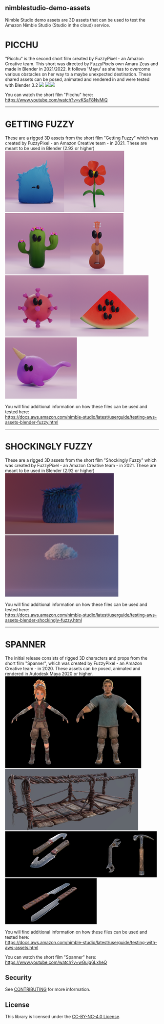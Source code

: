 ## nimblestudio-demo-assets

Nimble Studio demo assets are 3D assets that can be used to test the Amazon Nimble Studio (Studio in the cloud) service.
# PICCHU
"Picchu" is the second short film created by FuzzyPixel - an Amazon Creative team.
This short was directed by FuzzyPixels own Amaru Zeas and made in Blender in 2021/2022.
It follows 'Mayu' as she has to overcome various obstacles on her way to a maybe unexpected destination.
These shared assets can be posed, animated and rendered in and were tested with Blender 3.2
<img src="https://user-images.githubusercontent.com/81837754/179117065-16febf2f-bfb1-4807-858a-c8ecde0fa211.jpg" height="400">
<img src="https://user-images.githubusercontent.com/81837754/179117076-2c492915-8ca8-4718-b49c-0755c74d78c8.jpg" height="200"><img src="https://user-images.githubusercontent.com/81837754/179117085-a32236fd-3729-4416-ae48-67437d48cac7.png" height="200">

You can watch the short film "Picchu" here:<br>
https://www.youtube.com/watch?v=vKSaF8NvMiQ

<hr>

# GETTING FUZZY
These are a rigged 3D assets from the short film "Getting Fuzzy" which was created by FuzzyPixel - an Amazon Creative team - in 2021.
These are meant to be used in Blender (2.92 or higher)
<br>
<img src="https://raw.githubusercontent.com/aws-samples/nimblestudio-demo-assets/main/gettingfuzzy/images/fuzzypixel.png" height="200"><img src="https://raw.githubusercontent.com/aws-samples/nimblestudio-demo-assets/main/gettingfuzzy/images/flower.png" height="200"> <img src="https://raw.githubusercontent.com/aws-samples/nimblestudio-demo-assets/main/gettingfuzzy/images/cactus.png" height="200"><img src="https://raw.githubusercontent.com/aws-samples/nimblestudio-demo-assets/main/gettingfuzzy/images/ukulele.png" height="200"><img src="https://raw.githubusercontent.com/aws-samples/nimblestudio-demo-assets/main/gettingfuzzy/images/virus.png" height="200"><img src="https://raw.githubusercontent.com/aws-samples/nimblestudio-demo-assets/main/gettingfuzzy/images/watermelon.png" height="200"><img src="https://raw.githubusercontent.com/aws-samples/nimblestudio-demo-assets/main/gettingfuzzy/images/narwhal.png" height="200">

You will find additional information on how these files can be used and tested here:<br>
https://docs.aws.amazon.com/nimble-studio/latest/userguide/testing-aws-assets-blender-fuzzy.html                                                                                                                                  
<hr>

# SHOCKINGLY FUZZY
These are a rigged 3D assets from the short film "Shockingly Fuzzy" which was created by FuzzyPixel - an Amazon Creative team - in 2021.
These are meant to be used in Blender (2.92 or higher)
<br>
<img src="https://raw.githubusercontent.com/aws-samples/nimblestudio-demo-assets/main/shockinglyfuzzy/images/fuzzypixel.png" height="200">
<img src="https://raw.githubusercontent.com/aws-samples/nimblestudio-demo-assets/main/shockinglyfuzzy/images/cloud.png" height="200">

You will find additional information on how these files can be used and tested here:<br>
https://docs.aws.amazon.com/nimble-studio/latest/userguide/testing-aws-assets-blender-shockingly-fuzzy.html

<hr>

# SPANNER
The initial release consists of rigged 3D characters and props from the short film "Spanner",
which was created by FuzzyPixel - an Amazon Creative team - in 2020.
These assets can be posed, animated and rendered in Autodesk Maya 2020 or higher.
<br>
<img src="https://raw.githubusercontent.com/aws-samples/nimblestudio-demo-assets/main/spanner/images/noa.png" height="300"><img src="https://raw.githubusercontent.com/aws-samples/nimblestudio-demo-assets/main/spanner/images/ulysse.png" height="300"><img src="https://raw.githubusercontent.com/aws-samples/nimblestudio-demo-assets/main/spanner/images/bridge.jpg" height="200">
<img src="https://raw.githubusercontent.com/aws-samples/nimblestudio-demo-assets/main/spanner/images/knife.jpg" height="150"><img src="https://raw.githubusercontent.com/aws-samples/nimblestudio-demo-assets/main/spanner/images/wrench.png" height="150"><img src="https://raw.githubusercontent.com/aws-samples/nimblestudio-demo-assets/main/spanner/images/hammer.png" height="150"><img src="https://raw.githubusercontent.com/aws-samples/nimblestudio-demo-assets/main/spanner/images/handsaw.jpg" height="150">

You will find additional information on how these files can be used and tested here:<br>
https://docs.aws.amazon.com/nimble-studio/latest/userguide/testing-with-aws-assets.html

You can watch the short film "Spanner" here:<br>
https://www.youtube.com/watch?v=wGuig6LxheQ
## Security

See [CONTRIBUTING](CONTRIBUTING.md#security-issue-notifications) for more information.

## License

This library is licensed under the [CC-BY-NC-4.0 License](https://creativecommons.org/licenses/by-nc/4.0/).

